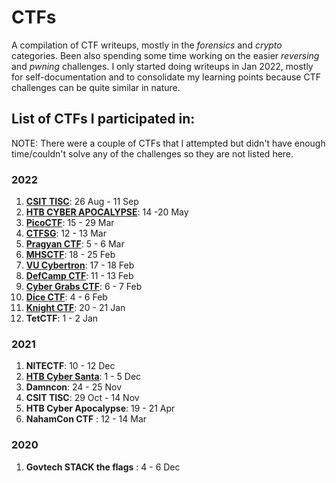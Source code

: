 # CTFs

A compilation of CTF writeups, mostly in the *forensics* and *crypto* categories. Been also spending some time working on the easier *reversing* and *pwning* challenges. I only started doing writeups in Jan 2022, mostly for self-documentation and to consolidate my learning points because CTF challenges can be quite similar in nature.

## List of CTFs I participated in:

NOTE: There were a couple of CTFs that I attempted but didn't have enough time/couldn't solve any of the challenges so they are not listed here.

### 2022

1. [**CSIT TISC**](file://./TISC%202022): 26 Aug - 11 Sep
2. [**HTB CYBER APOCALYPSE**](file://./HTB%20CYBERAPOCALYPSE%202022): 14 -20 May
3. [**PicoCTF**](file://./PicoCTF%202022): 15 - 29 Mar
4. [**CTFSG**](file://./CTFSG%202022): 12 - 13 Mar
5. [**Pragyan CTF**](file://./Pragyan%20CTF%202022): 5 - 6 Mar
6. [**MHSCTF**](./MHSCTF%202022): 18 - 25 Feb
7. [**VU Cybertron**](file://./VU%20Cybertron%202022): 17 - 18 Feb
8. [**DefCamp CTF**](file://./DefCamp%20CTF%202022): 11 - 13 Feb
9. [**Cyber Grabs CTF**](file://./Cyber%20Grabs%20CTF%202022): 6 - 7 Feb
10. [**Dice CTF**](file://./Dice%20CTF%202022): 4 - 6 Feb
11. [**Knight CTF**](file://./Knight%20CTF%202022): 20 - 21 Jan
12. **TetCTF**: 1 - 2 Jan

### 2021

1. **NITECTF**: 10 - 12 Dec
2. [**HTB Cyber Santa**](file://./HTB%20Cyber%20Santa%202021): 1 - 5 Dec
3. **Damncon**: 24 - 25 Nov
4. **CSIT TISC**: 29 Oct - 14 Nov
5. **HTB Cyber Apocalypse**: 19 - 21 Apr
6. **NahamCon CTF** : 12 - 14 Mar

### 2020

1. **Govtech STACK the flags** : 4 - 6 Dec
